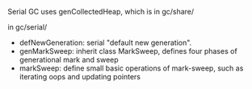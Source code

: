 
Serial GC uses genCollectedHeap, which is in gc/share/

in gc/serial/
- defNewGeneration: serial "default new generation".
- genMarkSweep: inherit class MarkSweep, defines four phases of generational mark and sweep
- markSweep: define small basic operations of mark-sweep, such as iterating oops and updating pointers



